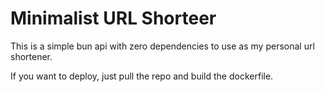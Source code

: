 # Minimalist URL Shorteer

This is a simple bun api with zero dependencies to use as my personal url shortener.

If you want to deploy, just pull the repo and build the dockerfile.
